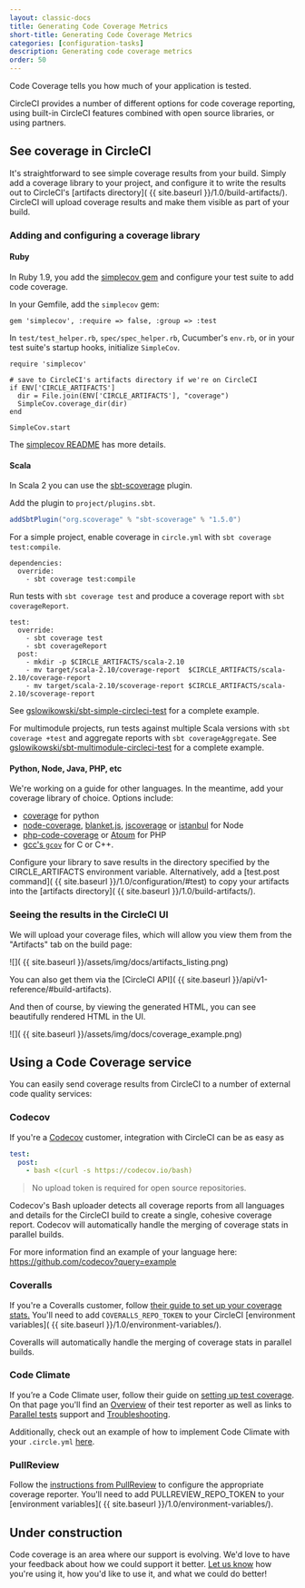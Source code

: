 ```yaml
---
layout: classic-docs
title: Generating Code Coverage Metrics
short-title: Generating Code Coverage Metrics
categories: [configuration-tasks]
description: Generating code coverage metrics
order: 50
---
```


Code Coverage tells you how much of your application is tested.

CircleCI provides a number of different options for code coverage reporting,
using built-in CircleCI features combined with open source libraries,
or using partners.

## See coverage in CircleCI

It's straightforward to see simple coverage results from your build.
Simply add a coverage library to your project, and configure it to write the results out to CircleCI's [artifacts directory]( {{ site.baseurl }}/1.0/build-artifacts/).
CircleCI will upload coverage results and make them visible as part of your build.

### Adding and configuring a coverage library

#### Ruby

In Ruby 1.9, you add the
[simplecov gem](https://github.com/colszowka/simplecov)
and configure your test suite to add code coverage.

In your Gemfile, add the `simplecov` gem:

```
gem 'simplecov', :require => false, :group => :test
```

In `test/test_helper.rb`, `spec/spec_helper.rb`,
Cucumber's `env.rb`,
or in your test suite's startup hooks, initialize `SimpleCov`.

```
require 'simplecov'

# save to CircleCI's artifacts directory if we're on CircleCI
if ENV['CIRCLE_ARTIFACTS']
  dir = File.join(ENV['CIRCLE_ARTIFACTS'], "coverage")
  SimpleCov.coverage_dir(dir)
end

SimpleCov.start
```

The [simplecov README](https://github.com/colszowka/simplecov/#getting-started) has more details.

#### Scala

In Scala 2 you can use the [sbt-scoverage](https://github.com/scoverage/sbt-scoverage) plugin.

Add the plugin to `project/plugins.sbt`.

```scala
addSbtPlugin("org.scoverage" % "sbt-scoverage" % "1.5.0")
```

For a simple project, enable coverage in `circle.yml` with `sbt coverage test:compile`.

```
dependencies:
  override:
    - sbt coverage test:compile
```

Run tests with `sbt coverage test` and produce a coverage report with `sbt coverageReport`.

```
test:
  override:
    - sbt coverage test
    - sbt coverageReport
  post:
    - mkdir -p $CIRCLE_ARTIFACTS/scala-2.10
    - mv target/scala-2.10/coverage-report  $CIRCLE_ARTIFACTS/scala-2.10/coverage-report
    - mv target/scala-2.10/scoverage-report $CIRCLE_ARTIFACTS/scala-2.10/scoverage-report
```

See [gslowikowski/sbt-simple-circleci-test](https://github.com/gslowikowski/sbt-simple-circleci-test) for a complete example.

For multimodule projects, run tests against multiple Scala versions with `sbt coverage +test` and aggregate reports with `sbt coverageAggregate`. See [gslowikowski/sbt-multimodule-circleci-test](https://github.com/gslowikowski/sbt-multimodule-circleci-test) for a complete example.

#### Python, Node, Java, PHP, etc

We're working on a guide for other languages.
In the meantime, add your coverage library of choice. Options include:

*   [coverage](https://pypi.python.org/pypi/coverage)
    for python
*   [node-coverage](https://github.com/piuccio/node-coverage),
    [blanket.js](https://github.com/alex-seville/blanket),
    [jscoverage](https://github.com/fishbar/jscoverage)
    or
    [istanbul](https://github.com/gotwarlost/istanbul)
    for Node
*   [php-code-coverage](https://github.com/sebastianbergmann/php-code-coverage)
    or
    [Atoum](https://github.com/atoum/atoum)
    for PHP
*   [gcc's `gcov`](http://gcc.gnu.org/onlinedocs/gcc/Gcov.html)
    for C or C++.

Configure your library to save results in the directory specified by the CIRCLE_ARTIFACTS environment variable.
Alternatively, add a [test.post command]( {{ site.baseurl }}/1.0/configuration/#test)
to copy your artifacts into the [artifacts directory]( {{ site.baseurl }}/1.0/build-artifacts/).

### Seeing the results in the CircleCI UI

We will upload your coverage files, which will allow you view them from the "Artifacts"
tab on the build page:

![](  {{ site.baseurl }}/assets/img/docs/artifacts_listing.png)

You can also get them via the
[CircleCI API]( {{ site.baseurl }}/api/v1-reference/#build-artifacts).

And then of course, by viewing the generated HTML,
you can see beautifully rendered HTML in the UI.

![](  {{ site.baseurl }}/assets/img/docs/coverage_example.png)

## Using a Code Coverage service

You can easily send coverage results from CircleCI to a number of external
code quality services:

### Codecov
If you're a [Codecov](https://codecov.io?src=circleci-docs) customer,
integration with CircleCI can be as easy as

```yaml
test:
  post:
    - bash <(curl -s https://codecov.io/bash)
```
> No upload token is required for open source repositories.

Codecov's Bash uploader detects all coverage reports from all
languages and details for the CircleCI build to create a single,
cohesive coverage report. Codecov will automatically handle the
merging of coverage stats in parallel builds.

For more information find an example of your language here:
<https://github.com/codecov?query=example>

### Coveralls

If you're a Coveralls customer, follow
[their guide to set up your coverage stats.](https://coveralls.io/docs)
You'll need to add `COVERALLS_REPO_TOKEN` to your CircleCI
[environment variables]( {{ site.baseurl }}/1.0/environment-variables/).

Coveralls will automatically handle the merging of coverage stats in
parallel builds.

### Code Climate

If you’re a Code Climate user, follow their guide on [setting up test coverage](https://docs.codeclimate.com/v1.0/docs/setting-up-test-coverage). On that page you'll find an [Overview](https://docs.codeclimate.com/v1.0/docs/setting-up-test-coverage#section-overview) of their test reporter as well as links to [Parallel tests](https://docs.codeclimate.com/v1.0/docs/setting-up-test-coverage#section-parallel-tests-and-multiple-test-suites) support and [Troubleshooting](https://docs.codeclimate.com/v1.0/docs/setting-up-test-coverage#section-troubleshooting).

Additionally, check out an example of how to implement Code Climate with your `.circle.yml` [here](https://docs.codeclimate.com/v1.0/docs/circle-ci-test-coverage-example).

### PullReview

Follow the [instructions from PullReview](https://github.com/8thcolor/pullreview-coverage/blob/master/README.md)
to configure the appropriate coverage
reporter. You'll need to add PULLREVIEW_REPO_TOKEN to your
[environment variables]( {{ site.baseurl }}/1.0/environment-variables/).

## Under construction

Code coverage is an area where our support is evolving.
We'd love to have your feedback about how we could support it better.
[Let us know](mailto:support@circleci.com)
how you're using it, how you'd like to use it, and what we could do better!
